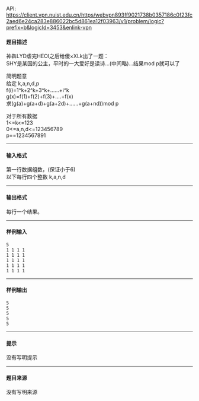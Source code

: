 API: https://client.vpn.nuist.edu.cn/https/webvpn893ff9021738b0357186c0f23fc2aed6e24ca283e886022bc5d861ea12f03963/v1/problem/logic?prefix=b&logicId=3453&enlink-vpn

#### 题目描述

神犇LYD虐完HEOI之后给傻×XLk出了一题：  
SHY是某国的公主，平时的一大爱好是读诗...(中间略)...结果mod p就可以了

简明题意  
给定 k,a,n,d,p  
f(i)=1^k+2^k+3^k+......+i^k  
g(x)=f(1)+f(2)+f(3)+....+f(x)  
求(g(a)+g(a+d)+g(a+2d)+......+g(a+nd))mod p

对于所有数据  
1<=k<=123  
0<=a,n,d<=123456789  
p==1234567891  

---

#### 输入格式

第一行数据组数，(保证小于6)  
以下每行四个整数 k,a,n,d

---

#### 输出格式

每行一个结果。  

---

#### 样例输入
```
5
1 1 1 1
1 1 1 1
1 1 1 1
1 1 1 1
1 1 1 1

```

---

#### 样例输出
```
5
5
5
5
5

```

---

#### 提示

没有写明提示

---

#### 题目来源

没有写明来源